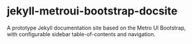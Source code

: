 jekyll-metroui-bootstrap-docsite
================================

A prototype Jekyll documentation site based on the Metro UI Bootstrap, with configurable sidebar table-of-contents and navigation.
